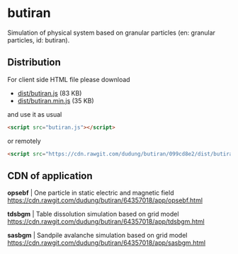 # butiran
Simulation of physical system based on granular particles (en: granular particles, id: butiran).


## Distribution
For client side HTML file please download

* [dist/butiran.js](https://github.com/dudung/butiran/blob/master/dist/butiran.js) (83 KB)
* [dist/butiran.min.js](https://github.com/dudung/butiran/blob/master/dist/butiran.min.js) (35 KB)

and use it as usual

```html
<script src="butiran.js"></script>
```

or remotely

```html
<script src="https://cdn.rawgit.com/dudung/butiran/099cd8e2/dist/butiran.js"></script>
```


## CDN of application

**opsebf** | One particle in static electric and magnetic field \
https://cdn.rawgit.com/dudung/butiran/64357018/app/opsebf.html

**tdsbgm** | Table dissolution simulation based on grid model \
https://cdn.rawgit.com/dudung/butiran/64357018/app/tdsbgm.html

**sasbgm** | Sandpile avalanche simulation based on grid model \
https://cdn.rawgit.com/dudung/butiran/64357018/app/sasbgm.html
